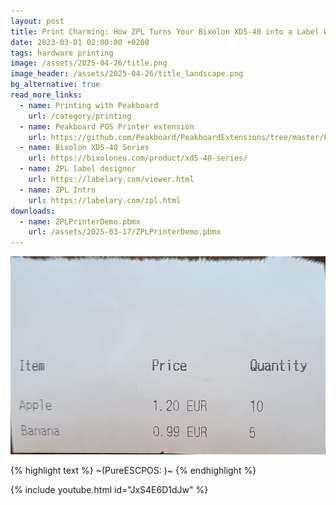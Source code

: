 ```yaml
---
layout: post
title: Print Charming: How ZPL Turns Your Bixolon XD5-40 into a Label Wizard
date: 2023-03-01 02:00:00 +0200
tags: hardware printing
image: /assets/2025-04-26/title.png
image_header: /assets/2025-04-26/title_landscape.png
bg_alternative: true
read_more_links:
  - name: Printing with Peakboard
    url: /category/printing
  - name: Peakboard POS Printer extension
    url: https://github.com/Peakboard/PeakboardExtensions/tree/master/POSPrinter
  - name: Bixolon XD5-40 Series
    url: https://bixoloneu.com/product/xd5-40-series/
  - name: ZPL label designer
    url: https://labelary.com/viewer.html
  - name: ZPL Intro
    url: https://labelary.com/zpl.html
downloads:
  - name: ZPLPrinterDemo.pbmx
    url: /assets/2025-03-17/ZPLPrinterDemo.pbmx
---
```


![image](/assets/2025-03-17/020.png)


{% highlight text %}
~(PureESCPOS: <MyPureCommands>)~
{% endhighlight %}


{% include youtube.html id="JxS4E6D1dJw" %}
